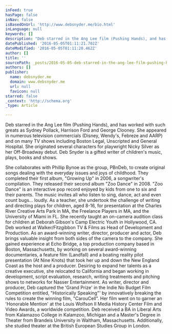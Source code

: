 ```yaml
---
inFeed: true
hasPage: false
inNav: false
isBasedOnUrl: 'http://www.debsnyder.me/bio.html'
inLanguage: null
keywords: []
description: "Deb starred in the Ang Lee film (Pushing Hands), and has worked with such greats as Sydney Pollack, Harrison Ford and George Clooney. She appeared in numerous television commercials (Disney, Wendy’s, Febreze and AARP) and on many TV shows including Boston Legal, Unscripted and General Hospital. She originated several characters for playwright Nicky Silver as her Off-Broadway debut. Deb Snyder is a gifted writer of children's music, plays, books and shows. "
datePublished: '2016-05-05T01:11:21.702Z'
dateModified: '2016-05-05T01:11:20.462Z'
author: []
title: ''
sourcePath: _posts/2016-05-05-deb-starred-in-the-ang-lee-film-pushing-hands-and-has-wor.md
authors: []
publisher:
  name: debsnyder.me
  domain: www.debsnyder.me
  url: null
  favicon: null
starred: false
_context: 'http://schema.org'
_type: Article

---
```

Deb starred in the Ang Lee film (Pushing Hands), and has worked with such greats as Sydney Pollack, Harrison Ford and George Clooney. She appeared in numerous television commercials (Disney, Wendy's, Febreze and AARP) and on many TV shows including Boston Legal, Unscripted and General Hospital. She originated several characters for playwright Nicky Silver as her Off-Broadway debut. Deb Snyder is a gifted writer of children's music, plays, books and shows. 

She collaborates with Phillip Bynoe as the group, PBnDeb, to create original songs dealing with the everyday issues and joys of childhood. They completed their first album, "Growing Up" in 2006, a songwriter's compilation. They released their second album "Zoo Dance" in 2008\. "Zoo Dance" is an interactive pop record enjoyed by kids from one to six and their parents. The music invites all who listen to sing, dance, act and even count bugs... loudly. As a teacher, she undertook the challenge of writing and directing plays for children, aged 8-16, for presentation at the Charles River Creative Arts Park in MA, the Freelance Players in MA, and the University of Miami in FL. She recently taught an on-camera audition class for children at Deborah Gibson's Camp Electric Youth in Hollywood, CA. Deb worked at Walker/Fitzgibbon TV & Films as Head of Development and Production. As an award-winning writer, director, producer and actor, Deb brings valuable insight from both sides of the camera to the company. She gained experience at Echo Bridge, a top production company based in Boston, Massachusetts, by working on several award-winning documentaries, a feature film (Landfall) and a boating reality pilot presentation (At Nine Knots) that took her up and down the New England Coast as the host and a producer. Desiring to expand her talents as a creative executive, she relocated to California and began working in development, script evaluation, research, writing treatments and pitching shows to networks for Nasser Entertainment. As writer, director and producer, Deb captured the 'Grand Prize' in the Indie No Budget Film Competition entitled, "Historically Speaking"' by innovatively breaking the rules to create the winning film, "CarouCell". Her film went on to garner an 'Honorable Mention' at the Louis Wolfson II Media History Center Film and Video Awards, a worldwide competition. Deb received a BA in Liberal Arts from Kalamazoo College in Kalamzoo, Michigan and a Master's Degree in Theater from Brandeis University in Waltham, Massachusetts. Additionally, she studied theater at the British European Studies Group in London.
